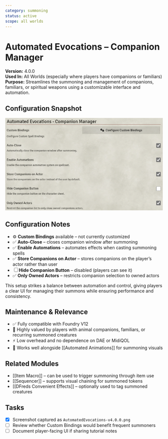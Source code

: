 ```yaml
---
category: summoning
status: active
scope: all worlds
---
```


# Automated Evocations – Companion Manager

**Version:** 4.0.0  
**Used In:** All Worlds (especially where players have companions or familiars)  
**Purpose:** Streamlines the summoning and management of companions, familiars, or spiritual weapons using a customizable interface and automation.

## Configuration Snapshot

![Automated Evocations Settings v4.0.0](./AutomatedEvocations-v4.0.0.png)

## Configuration Notes

- ⚙️ **Custom Bindings** available – not currently customized
- ✅ **Auto-Close** – closes companion window after summoning
- ✅ **Enable Automations** – automates effects when casting summoning spells
- ✅ **Store Companions on Actor** – stores companions on the player’s actor rather than user
- ☐ **Hide Companion Button** – disabled (players can see it)
- ✅ **Only Owned Actors** – restricts companion selection to owned actors

This setup strikes a balance between automation and control, giving players a clear UI for managing their summons while ensuring performance and consistency.

## Maintenance & Relevance

- ✅ Fully compatible with Foundry V12
- 🧭 Highly valued by players with animal companions, familiars, or recurring summoned creatures
- ⚡ Low overhead and no dependence on DAE or MidiQOL
- 🧩 Works well alongside [[Automated Animations]] for summoning visuals

## Related Modules

- [[Item Macro]] – can be used to trigger summoning through item use
- [[Sequencer]] – supports visual chaining for summoned tokens
- [[DFreds Convenient Effects]] – optionally used to tag summoned creatures

## Tasks

- [x] Screenshot captured as `AutomatedEvocations-v4.0.0.png`
- [ ] Review whether Custom Bindings would benefit frequent summoners
- [ ] Document player-facing UI if sharing tutorial notes
